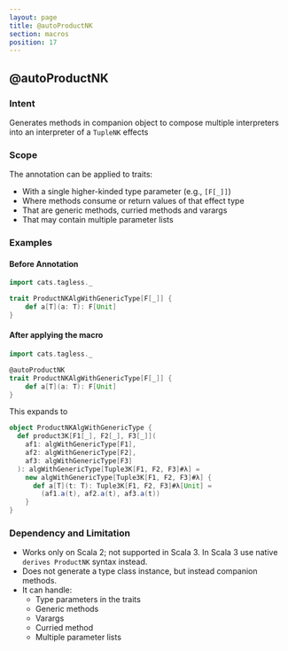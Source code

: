 ```yaml
---
layout: page
title: @autoProductNK
section: macros
position: 17
---
```



## @autoProductNK

### Intent
Generates methods in companion object to compose multiple interpreters into an interpreter of a `TupleNK` effects

### Scope
The annotation can be applied to traits:
- With a single higher-kinded type parameter (e.g., `[F[_]]`)
- Where methods consume or return values of that effect type
- That are generic methods, curried methods and varargs 
- That may contain multiple parameter lists

### Examples
#### Before Annotation
```scala
import cats.tagless._

trait ProductNKAlgWithGenericType[F[_]] {
    def a[T](a: T): F[Unit]
}
```

#### After applying the macro 
```scala
import cats.tagless._

@autoProductNK
trait ProductNKAlgWithGenericType[F[_]] {
    def a[T](a: T): F[Unit]
}
```

This expands to
```scala
object ProductNKAlgWithGenericType {
  def product3K[F1[_], F2[_], F3[_]](
    af1: algWithGenericType[F1],
    af2: algWithGenericType[F2],
    af3: algWithGenericType[F3]
  ): algWithGenericType[Tuple3K[F1, F2, F3]#λ] =
    new algWithGenericType[Tuple3K[F1, F2, F3]#λ] {
      def a[T](t: T): Tuple3K[F1, F2, F3]#λ[Unit] =
        (af1.a(t), af2.a(t), af3.a(t))
    }
}
```

### Dependency and Limitation
- Works only on Scala 2; not supported in Scala 3.
In Scala 3 use native `derives ProductNK` syntax instead.
- Does not generate a type class instance, but instead companion methods.
- It can handle: 
  - Type parameters in the traits
  - Generic methods
  - Varargs
  - Curried method
  - Multiple parameter lists